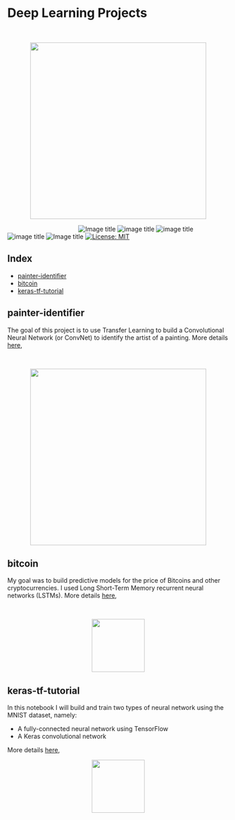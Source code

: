 # Deep Learning Projects


<br/>
<p align="center">
  <img src="https://github.com/marcotav/deep-learning/blob/master/keras-tf-tutorial/images/Deep%20learning%20neural%20network.jpg" width="400">
</p>

&nbsp;&nbsp;&nbsp;&nbsp;&nbsp;&nbsp;&nbsp;&nbsp;&nbsp;&nbsp;&nbsp;&nbsp;&nbsp;&nbsp;&nbsp;&nbsp;&nbsp;&nbsp;&nbsp;&nbsp;&nbsp;&nbsp;&nbsp;&nbsp;&nbsp;&nbsp;&nbsp;&nbsp;&nbsp;&nbsp;&nbsp;&nbsp;&nbsp;&nbsp;&nbsp;&nbsp;&nbsp;&nbsp;&nbsp;&nbsp;
![Image title](https://img.shields.io/badge/painter--id-v1.0-lightgrey.svg) ![image title](https://img.shields.io/badge/work-in%20progress-blue.svg) ![image title](https://img.shields.io/badge/python-v3.6-green.svg) ![image title](https://img.shields.io/badge/keras-v2.1.5-red.svg) ![Image title](https://img.shields.io/badge/TensorFlow-v1.7.0-orange.svg) [![License: MIT](https://img.shields.io/badge/License-MIT-yellow.svg)](https://opensource.org/licenses/MIT)

## Index

* [painter-identifier](#painter-identifier)
* [bitcoin](#bitcoin)
* [keras-tf-tutorial](#keras-tf-tutorial)

## painter-identifier

The goal of this project is to use Transfer Learning to build a Convolutional Neural Network (or ConvNet) to identify the artist of a painting. More details [here](https://github.com/marcotav/deep-learning/blob/master/painters-identification/README.md),

<br/>
<p align="center">
  <img src="https://github.com/marcotav/deep-learning/blob/master/painters-identification/images/paintings_readme.jpg"
       width="400">
</p>

## bitcoin

My goal was to build predictive models for the price of Bitcoins and other cryptocurrencies. I used Long Short-Term Memory recurrent neural networks (LSTMs). More details [here](https://github.com/marcotav/deep-learning/blob/master/bitcoin/README.md),

<br/>
<p align="center">
  <img src="https://github.com/marcotav/deep-learning-applied-to-bitcoins/blob/master/btc-orange1.jpg" width="120">
</p>




## keras-tf-tutorial

In this notebook I will build and train two types of neural network using the MNIST dataset, namely:
- A fully-connected neural network using TensorFlow
- A Keras convolutional network

More details [here](https://github.com/marcotav/deep-learning/blob/master/keras-tf-tutorial/README.md),
<br/>
<p align="center">
  <img src="https://github.com/marcotav/neural-nets-tutorial/blob/master/MNIST_3.png" width="120">
</p>
